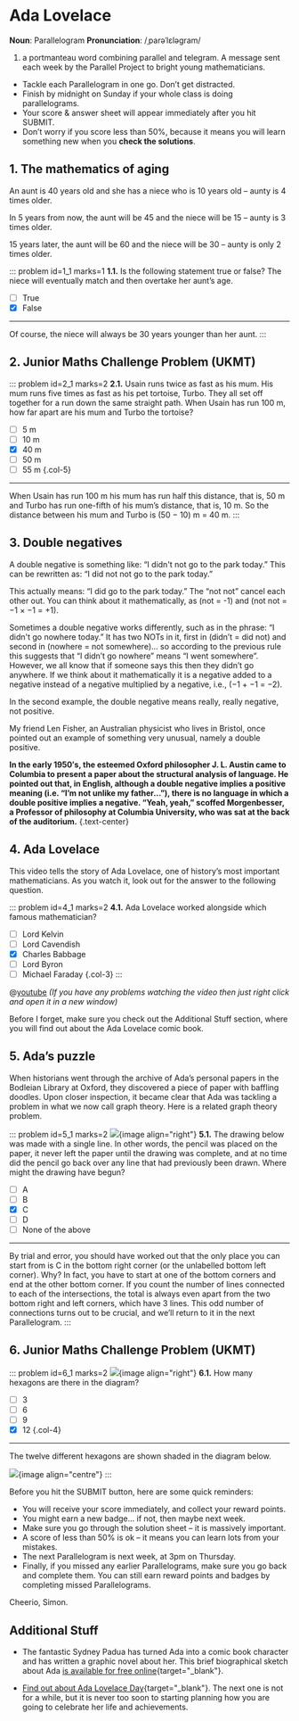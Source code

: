 # Ada Lovelace

<div class="dictionary">

__Noun__: Parallelogram
__Pronunciation__: /ˌparəˈlɛləɡram/

1. a portmanteau word combining parallel and telegram. A message sent each
week by the Parallel Project to bright young mathematicians.

</div>

*	Tackle each Parallelogram in one go. Don’t get distracted.
*	Finish by midnight on Sunday if your whole class is doing parallelograms.
*	Your score & answer sheet will appear immediately after you hit SUBMIT.
*	Don’t worry if you score less than 50%, because it means you will learn something new when you __check the solutions__.


## 1.	The mathematics of aging

An aunt is 40 years old and she has a niece who is 10 years old – aunty is 4 times older.

In 5 years from now, the aunt will be 45 and the niece will be 15 – aunty is 3 times older.

15 years later, the aunt will be 60 and the niece will be 30 – aunty is only 2 times older.

::: problem id=1_1 marks=1
__1.1.__ Is the following statement true or false? The niece will eventually match and then overtake her aunt’s age.

* [ ] True
* [x] False

---

Of course, the niece will always be 30 years younger than her aunt.
:::


## 2. Junior Maths Challenge Problem (UKMT)
<!--- 2013 (11) --->

::: problem id=2_1 marks=2
__2.1.__ Usain runs twice as fast as his mum. His mum runs five times as fast as his pet tortoise, Turbo. They all set off together for a run down the same straight path. When Usain has run 100 m, how far apart are his mum and Turbo the tortoise?

* [ ] 5 m
* [ ] 10 m
* [x] 40 m
* [ ] 50 m
* [ ] 55 m
{.col-5}

---

When Usain has run 100 m his mum has run half this distance, that is, 50 m and Turbo has run one-fifth of his mum’s distance, that is, 10 m. So the distance between his mum and Turbo is
(50 − 10) m = 40 m.
:::


## 3. Double negatives

A double negative is something like: “I didn't not go to the park today.” This can be rewritten as: “I did not not go to the park today.”

This actually means: “I did go to the park today.”  The “not not” cancel each other out. You can think about it mathematically, as (not = -1) and (not not = −1 × −1 = +1).

Sometimes a double negative works differently, such as in the phrase: “I didn't go nowhere today.” It has two NOTs in it, first in (didn’t = did not) and second in (nowhere = not somewhere)... so according to the previous rule this suggests that “I didn’t go nowhere” means “I went somewhere”. However, we all know that if someone says this then they didn’t go anywhere. If we think about it mathematically it is a negative added to a negative instead of a negative multiplied by a negative, i.e., (−1 + −1 = −2).

In the second example, the double negative means really, really negative, not positive.

My friend Len Fisher, an Australian physicist who lives in Bristol, once pointed out an example of something very unusual, namely a double positive.

__In the early 1950′s, the esteemed Oxford philosopher J. L. Austin came to Columbia to present a paper about the structural analysis of language. He pointed out that, in English, although a double negative implies a positive meaning (i.e. “I’m not unlike my father…”), there is no language in which a double positive implies a negative. “Yeah, yeah,” scoffed Morgenbesser, a Professor of philosophy at Columbia University, who was sat at the back of the auditorium.__
{.text-center}  


## 4. Ada Lovelace

This video tells the story of Ada Lovelace, one of history’s most important mathematicians. As you watch it, look out for the answer to the following question.

::: problem id=4_1 marks=2
__4.1.__ Ada Lovelace worked alongside which famous mathematician?

* [ ] Lord Kelvin
* [ ] Lord Cavendish
* [x] Charles Babbage
* [ ] Lord Byron
* [ ] Michael Faraday
{.col-3}
:::

@[youtube](xiZozgCLHc4?rel=0) _(If you have any problems watching the video then just right click and open it in a new window)_

Before I forget, make sure you check out the Additional Stuff section, where you will find out about the Ada Lovelace comic book.


## 5. Ada’s puzzle

When historians went through the archive of Ada’s personal papers in the Bodleian Library at Oxford, they discovered a piece of paper with baffling doodles. Upon closer inspection, it became clear that Ada was tackling a problem in what we now call graph theory. Here is a related graph theory problem.

::: problem id=5_1 marks=2
![](/resources/8-27-ada-lovelace/5-ada-puzzle.png){image align="right"}
__5.1.__ The drawing below was made with a single line. In other words, the pencil was placed on the paper, it never left the paper until the drawing was complete, and at no time did the pencil go back over any line that had previously been drawn. Where might the drawing have begun?

* [ ] A
* [ ] B
* [x] C
* [ ] D
* [ ] None of the above

---

By trial and error, you should have worked out that the only place you can start from is C in the bottom right corner (or the unlabelled bottom left corner). Why? In fact, you have to start at one of the bottom corners and end at the other bottom corner. If you count the number of lines connected to each of the intersections, the total is always even apart from the two bottom right and left corners, which have 3 lines. This odd number of connections turns out to be crucial, and we’ll return to it in the next Parallelogram.
:::


## 6. Junior Maths Challenge Problem (UKMT)
<!--- 2013 (12) --->

::: problem id=6_1 marks=2
![](/resources/8-27-ada-lovelace/6-hexagons-answer.jpg){image align="right"}
__6.1.__ How many hexagons are there in the diagram?

* [ ] 3
* [ ] 6
* [ ] 9
* [x] 12
{.col-4}

---

The twelve different hexagons are shown shaded in the diagram below.

![](/resources/8-27-ada-lovelace/6-hexagons-solution.jpg){image align="centre"}
:::



Before you hit the SUBMIT button, here are some quick reminders:

*	You will receive your score immediately, and collect your reward points.
*	You might earn a new badge... if not, then maybe next week.
*	Make sure you go through the solution sheet – it is massively important.
*	A score of less than 50% is ok – it means you can learn lots from your mistakes.
*	The next Parallelogram is next week, at 3pm on Thursday.
*	Finally, if you missed any earlier Parallelograms, make sure you go back and complete them. You can still earn reward points and badges by completing missed Parallelograms.

Cheerio,
Simon.



## Additional Stuff

* The fantastic Sydney Padua has turned Ada into a comic book character and has written a graphic novel about her. This brief biographical sketch about Ada [is available for free online](http://sydneypadua.com/2dgoggles/lovelace-the-origin-2/){target="_blank"}.

* [Find out about Ada Lovelace Day](https://findingada.com/){target="_blank"}. The next one is not for a while, but it is never too soon to starting planning how you are going to celebrate her life and achievements.
